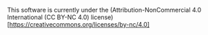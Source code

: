 This software is currently under the (Attribution-NonCommercial 4.0 International (CC BY-NC 4.0) license)[https://creativecommons.org/licenses/by-nc/4.0]
